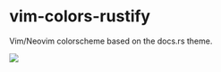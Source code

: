 # vim-colors-rustify

Vim/Neovim colorscheme based on the docs.rs theme.

![](https://user-images.githubusercontent.com/68250/92677346-0225d100-f2fa-11ea-9d8f-27c956344ff0.png)
